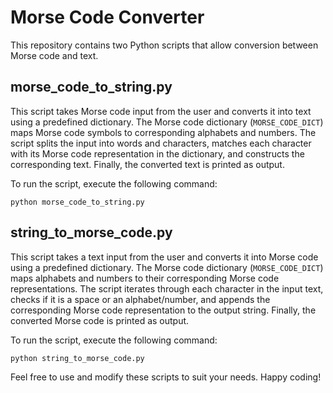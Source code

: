 # Morse Code Converter

This repository contains two Python scripts that allow conversion between Morse code and text.

## morse_code_to_string.py

This script takes Morse code input from the user and converts it into text using a predefined dictionary. The Morse code dictionary (`MORSE_CODE_DICT`) maps Morse code symbols to corresponding alphabets and numbers. The script splits the input into words and characters, matches each character with its Morse code representation in the dictionary, and constructs the corresponding text. Finally, the converted text is printed as output.

To run the script, execute the following command:

```
python morse_code_to_string.py
```

## string_to_morse_code.py

This script takes a text input from the user and converts it into Morse code using a predefined dictionary. The Morse code dictionary (`MORSE_CODE_DICT`) maps alphabets and numbers to their corresponding Morse code representations. The script iterates through each character in the input text, checks if it is a space or an alphabet/number, and appends the corresponding Morse code representation to the output string. Finally, the converted Morse code is printed as output.

To run the script, execute the following command:

```
python string_to_morse_code.py
```

Feel free to use and modify these scripts to suit your needs. Happy coding!
